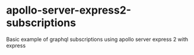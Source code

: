 # apollo-server-express2-subscriptions
Basic example of graphql subscriptions using apollo server express 2 with express
